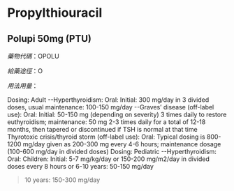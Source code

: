 # Propylthiouracil

## Polupi 50mg (PTU)

*藥物代碼*：OPOLU

*給藥途徑*：O

*用法用量*：

Dosing: Adult 
--Hyperthyroidism: Oral: Initial: 300 mg/day in 3 divided doses, usual maintenance: 100-150 mg/day
--Graves’ disease (off-label use): Oral: Initial: 50-150 mg (depending on severity) 3 times daily to restore euthyroidism; maintenance: 50 mg 2-3 times daily for a total of 12-18 months, then tapered or discontinued if TSH is normal at that time
Thyrotoxic crisis/thyroid storm (off-label use): Oral: Typical dosing is 800-1200 mg/day given as 200-300 mg every 4-6 hours; maintenance dosage (100-600 mg/day in divided doses)
Dosing: Pediatric
--Hyperthyroidism: Oral: Children: Initial: 5-7 mg/kg/day or 150-200 mg/m2/day in divided doses every 8 hours or 6-10 years: 50-150 mg/day 
>10 years: 150-300 mg/day

